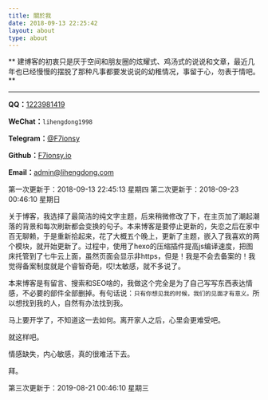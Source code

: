 ```yaml
---
title: 關於我
date: 2018-09-13 22:25:42
layout: about
type: about
---
```

   **  建博客的初衷只是厌于空间和朋友圈的炫耀式、鸡汤式的说说和文章，最近几年也已经慢慢的摆脱了那种凡事都要发说说的幼稚情况，事留于心，勿表于情吧。**

------

  **QQ：**[1223981419](http://wpa.qq.com/msgrd?v=3&uin=1223981419&site=qq&menu=yes "1223981419")

  **WeChat：**`lihengdong1998`

  **Telegram：**[@F7ionsy](https://t.me/F7ionsy "@F7ionsy")

  **Github：**[F7ionsy.io](https://github.com/F7ionsy "Github")

  **Email：**[admin@lihengdong.com](mailto:admin@lihengdong.com "admin@lihengdong.com")



  第一次更新于：2018-09-13 22:45:13 星期四
  第二次更新于：2018-09-23 00:46:10 星期日

关于博客，我选择了最简洁的纯文字主题，后来稍微修改了下，在主页加了潮起潮落的背景和每次刷新都会变换的句子。本来博客是要停止更新的，失恋之后在家中百无聊赖，于是重新拾起来，花了大概五个晚上，更新了主题，嵌入了我喜欢的两个模块，就开始更新了。过程中，使用了hexo的压缩插件提高js编译速度，把图床托管到了七牛云上面，虽然页面会显示非https，但是！我是不会去备案的！我觉得备案制度就是个睿智奇葩，哎!太敏感，就不多说了。

本来博客是有留言、搜索和SEO啥的，我做这个完全是为了自己写写东西表达情感，不必要的部件全部删掉。有句话说：`只有你想见我的时候，我们的见面才有意义。`所以想找到我的人，自然有办法找到我。

马上要开学了，不知道这一去如何。离开家人之后，心里会更难受吧。

就这样吧。

情感缺失，内心敏感，真的很难活下去。

拜。

  第三次更新于：2019-08-21 00:46:10 星期三